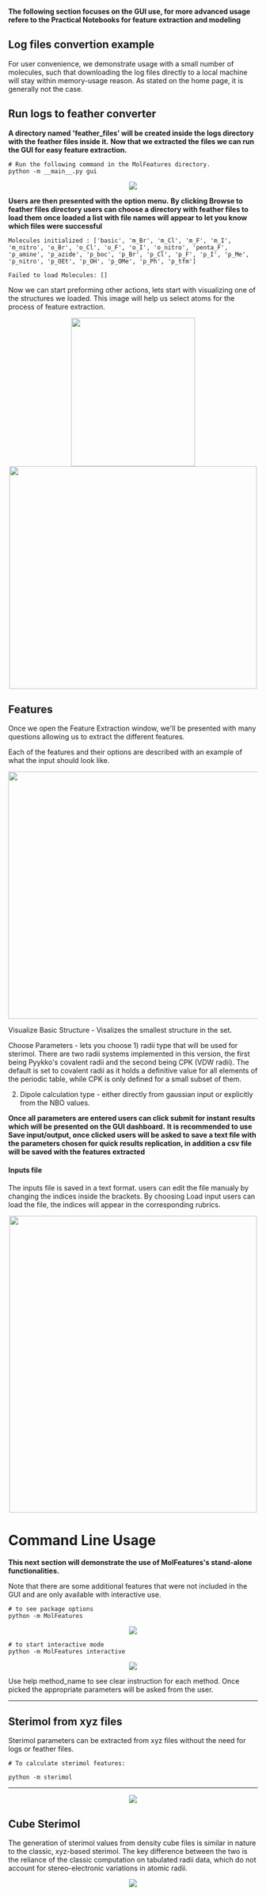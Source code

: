 **The following section focuses on the GUI use, for more advanced usage refere to the Practical Notebooks for feature extraction and modeling**

## Log files convertion example

For user convenience, we demonstrate usage with a small number of molecules, such that downloading the log files directly to a local machine will stay within memory-usage reason. As stated on the home page, it is generally not the case. 

## Run logs to feather converter



**A directory named 'feather_files' will be created inside the logs directory with the feather files inside it.**
**Now that we extracted the files we can run the GUI for easy feature extraction.**




```{r mol, eval=FALSE}
# Run the following command in the MolFeatures directory. 
python -m __main__.py gui
```

<center><img src="figures/gui_dashboard.jpg" class="center"></center>

**Users are then presented with the option menu.**
**By clicking Browse to feather files directory users can choose a directory with feather files to load them**
**once loaded a list with file names will appear to let you know which files were successful**

```{r mol, eval=FALSE}
Molecules initialized : ['basic', 'm_Br', 'm_Cl', 'm_F', 'm_I', 'm_nitro', 'o_Br', 'o_Cl', 'o_F', 'o_I', 'o_nitro', 'penta_F', 'p_amine', 'p_azide', 'p_boc', 'p_Br', 'p_Cl', 'p_F', 'p_I', 'p_Me', 'p_nitro', 'p_OEt', 'p_OH', 'p_OMe', 'p_Ph', 'p_tfm']

Failed to load Molecules: []
```

Now we can start preforming other actions, lets start with visualizing one of the structures we loaded.
This image will help us select atoms for the process of feature extraction.

<center><img src="figures/visualize.jpg" width="250" height="300"></center>

<center><img src="figures/vis_example.jpg" width="500" height="450"></center>

## Features

Once we open the Feature Extraction window, we'll be presented with many questions allowing us to extract the different features.

Each of the features and their options are described with an example of what the input should look like.

<center><img src="figures/extract_features.jpg" width="800" height="500"></center>

Visualize Basic Structure - Visalizes the smallest structure in the set.

Choose Parameters - lets you choose 1) radii type that will be used for sterimol.
There are two radii systems implemented in this version, the first being Pyykko's covalent radii and the second being CPK (VDW radii). The default is set to covalent radii as it holds a definitive value for all elements of the periodic table, while CPK is only defined for a small subset of them.

2) Dipole calculation type - either directly from gaussian input or explicitly from the NBO values.

**Once all parameters are entered users can click submit for instant results which will be presented on the GUI dashboard.**
**It is recommended to use Save input/output, once clicked users will be asked to save a text file with the parameters chosen for quick results replication,
in addition a csv file will be saved with the features extracted**

#### Inputs file 

The inputs file is saved in a text format. users can edit the file manualy by changing the indices inside the brackets.
By choosing Load input users can load the file, the indices will appear in the corresponding rubrics.

<center><img src="figures/input_file.jpg" width="500" height="600"></center>



# Command Line Usage

**This next section will demonstrate the use of MolFeatures's stand-alone functionalities.**

Note that there are some additional features that were not included in the GUI and are only available with interactive use. 

```
# to see package options
python -m MolFeatures
```
<center><img src="figures/cmd_use.jpg" class="center"></center>

```
# to start interactive mode
python -m MolFeatures interactive
```

<center><img src="figures/cmd_interactive.jpg" class="center"></center>

Use help method_name to see clear instruction for each method.
Once picked the appropriate parameters will be asked from the user.
***

## Sterimol from xyz files 

Sterimol parameters can be extracted from xyz files without the need for logs or feather files.

```
# To calculate sterimol features:

python -m sterimol
```
***
<center><img src="figures/sterimol_cmd.jpg" class="center"></center>

## Cube Sterimol

The generation of sterimol values from density cube files is similar in nature to the classic, xyz-based sterimol. The key difference between the two is the reliance of the classic computation on tabulated radii data, which do not account for stereo-electronic variations in atomic radii.

<center><img src="figures/cube_sterimol.jpg" class="center"></center>

